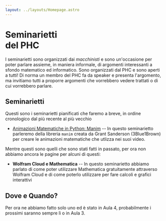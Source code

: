 ```yaml
---
layout: ../layouts/Homepage.astro
---
```


# Seminarietti <br> del PHC

I seminarietti sono organizzati dai _macchinisti_ e sono un'occasione per poter parlare assieme, in maniera informale, di argomenti interessanti a sfondo matematico ed informatico. Sono organizzati dal PHC e sono aperti a tutti! Di norma un membro del PHC fa da speaker e presenta l'argomento, ma invitiamo tutti a proporre argomenti che vorrebbero vedere trattati o di cui vorrebbero parlare.


## Seminarietti

Questi sono i seminarietti pianificati che faremo a breve, in ordine cronologico dal più recente al più vecchio

- [Animazioni Matematiche in Python: Manim](./seminarietto/manim/) -- In questo seminarietto parleremo della libreria `manim` creata da Grant Sanderson (3Blue1Brown) per creare le animazioni matematiche che utlizza nei suoi video.

Mentre questi sono quelli che sono stati fatti in passato, per ora non abbiamo ancora le pagine per alcuni di questi:

- **Wolfram Cloud e Mathematica** -- In questo seminarietto abbiamo parlato di come poter utilizzare Mathematica gratuitamente attraverso Wolfram Cloud e di come poterlo utilizzare per fare calcoli e grafici interattivi



<!-- - [Wolfram Cloud & Mathematica](./seminarietto/mathematica/) -->

## Dove e Quando?

Per ora ne abbiamo fatto solo uno ed è stato in Aula 4, probabilmente i prossimi saranno sempre lì o in Aula 3.
